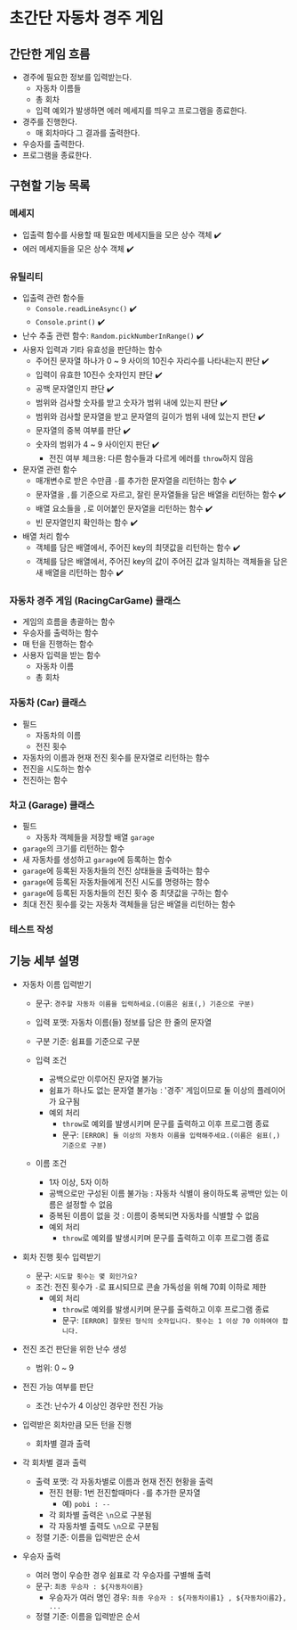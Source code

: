 # 초간단 자동차 경주 게임

## 간단한 게임 흐름

- 경주에 필요한 정보를 입력받는다.
  - 자동차 이름들
  - 총 회차
  - 입력 예외가 발생하면 에러 메세지를 띄우고 프로그램을 종료한다.
- 경주를 진행한다.
  - 매 회차마다 그 결과를 출력한다.
- 우승자를 출력한다.
- 프로그램을 종료한다.

## 구현할 기능 목록

### 메세지

- 입출력 함수를 사용할 때 필요한 메세지들을 모은 상수 객체 ✔️
- 에러 메세지들을 모은 상수 객체 ✔️

### 유틸리티

- 입출력 관련 함수들
  - `Console.readLineAsync()` ✔️
  - `Console.print()` ✔️
- 난수 추출 관련 함수: `Random.pickNumberInRange()` ✔️
- 사용자 입력과 기타 유효성을 판단하는 함수
  - 주어진 문자열 하나가 0 ~ 9 사이의 10진수 자리수를 나타내는지 판단 ✔️
  - 입력이 유효한 10진수 숫자인지 판단 ✔️
  - 공백 문자열인지 판단 ✔️
  - 범위와 검사할 숫자를 받고 숫자가 범위 내에 있는지 판단 ✔️
  - 범위와 검사할 문자열을 받고 문자열의 길이가 범위 내에 있는지 판단 ✔️
  - 문자열의 중복 여부를 판단 ✔️
  - 숫자의 범위가 4 ~ 9 사이인지 판단 ✔️
    - 전진 여부 체크용: 다른 함수들과 다르게 에러를 `throw`하지 않음
- 문자열 관련 함수
  - 매개변수로 받은 수만큼 `-`를 추가한 문자열을 리턴하는 함수 ✔️
  - 문자열을 `,`를 기준으로 자르고, 잘린 문자열들을 담은 배열을 리턴하는 함수 ✔️
  - 배열 요소들을 `,`로 이어붙인 문자열을 리턴하는 함수 ✔️
  - 빈 문자열인지 확인하는 함수 ✔️
- 배열 처리 함수
  - 객체를 담은 배열에서, 주어진 key의 최댓값을 리턴하는 함수 ✔️
  - 객체를 담은 배열에서, 주어진 key의 값이 주어진 값과 일치하는 객체들을 담은 새 배열을 리턴하는 함수 ✔️

### 자동차 경주 게임 (RacingCarGame) 클래스

- 게임의 흐름을 총괄하는 함수
- 우승자를 출력하는 함수
- 매 턴을 진행하는 함수
- 사용자 입력을 받는 함수
  - 자동차 이름
  - 총 회차

### 자동차 (Car) 클래스

- 필드
  - 자동차의 이름
  - 전진 횟수
- 자동차의 이름과 현재 전진 횟수를 문자열로 리턴하는 함수
- 전진을 시도하는 함수
- 전진하는 함수

### 차고 (Garage) 클래스

- 필드
  - 자동차 객체들을 저장할 배열 `garage`
- `garage`의 크기를 리턴하는 함수
- 새 자동차를 생성하고 `garage`에 등록하는 함수
- `garage`에 등록된 자동차들의 전진 상태들을 출력하는 함수
- `garage`에 등록된 자동차들에게 전진 시도를 명령하는 함수
- `garage`에 등록된 자동차들의 전진 횟수 중 최댓값을 구하는 함수
- 최대 전진 횟수를 갖는 자동차 객체들을 담은 배열을 리턴하는 함수

### 테스트 작성

## 기능 세부 설명

- 자동차 이름 입력받기

  - 문구: `경주할 자동차 이름을 입력하세요.(이름은 쉼표(,) 기준으로 구분)`
  - 입력 포맷: 자동차 이름(들) 정보를 담은 한 줄의 문자열
  - 구분 기준: 쉼표를 기준으로 구분
  - 입력 조건

    - 공백으로만 이루어진 문자열 불가능
    - 쉼표가 하나도 없는 문자열 불가능 : '경주' 게임이므로 둘 이상의 플레이어가 요구됨
    - 예외 처리
      - `throw`로 예외를 발생시키며 문구를 출력하고 이후 프로그램 종료
      - 문구: `[ERROR] 둘 이상의 자동차 이름을 입력해주세요.(이름은 쉼표(,) 기준으로 구분)`

  - 이름 조건
    - 1자 이상, 5자 이하
    - 공백으로만 구성된 이름 불가능 : 자동차 식별이 용이하도록 공백만 있는 이름은 설정할 수 없음
    - 중복된 이름이 없을 것 : 이름이 중복되면 자동차를 식별할 수 없음
    - 예외 처리
      - `throw`로 예외를 발생시키며 문구를 출력하고 이후 프로그램 종료

- 회차 진행 횟수 입력받기

  - 문구: `시도할 횟수는 몇 회인가요?`
  - 조건: 전진 횟수가 `-`로 표시되므로 콘솔 가독성을 위해 70회 이하로 제한
    - 예외 처리
      - `throw`로 예외를 발생시키며 문구를 출력하고 이후 프로그램 종료
      - 문구: `[ERROR] 잘못된 형식의 숫자입니다. 횟수는 1 이상 70 이하여야 합니다.`

- 전진 조건 판단을 위한 난수 생성

  - 범위: 0 ~ 9

- 전진 가능 여부를 판단

  - 조건: 난수가 4 이상인 경우만 전진 가능

- 입력받은 회차만큼 모든 턴을 진행

  - 회차별 결과 출력

- 각 회차별 결과 출력

  - 출력 포맷: 각 자동차별로 이름과 현재 전진 현황을 출력
    - 전진 현황: 1번 전진할때마다 `-`를 추가한 문자열
      - 예) `pobi : --`
    - 각 회차별 출력은 `\n`으로 구분됨
    - 각 자동차별 출력도 `\n`으로 구분됨
  - 정렬 기준: 이름을 입력받은 순서

- 우승자 출력
  - 여러 명이 우승한 경우 쉼표로 각 우승자를 구별해 출력
  - 문구: `최종 우승자 : ${자동차이름}`
    - 우승자가 여러 명인 경우: `최종 우승자 : ${자동차이름1} , ${자동차이름2}, ...`
  - 정렬 기준: 이름을 입력받은 순서
